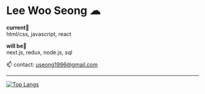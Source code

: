 # Lee Woo Seong ☁

<strong>current🛫</strong>
<br>html/css, javascript, react

<strong>will be🧳</strong>
<br>next.js, redux, node.js, sql 

📫 contact: useong1996@gmail.com

---

[![Top Langs](https://github-readme-stats.vercel.app/api/top-langs/?username=leewooseong&layout=compact)](https://github.com/leewooseong/github-readme-stats)

<!--
https://dillinger.io/ : readme.md 파일의 변화를 바로바로 확인할 수 있는 사이트
-->
